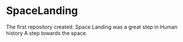 # SpaceLanding
The first repository created.
Space Landing was a great step in Human history
A step towards the space.

